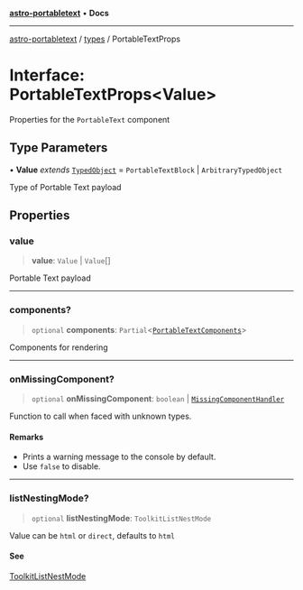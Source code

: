 [**astro-portabletext**](../../README.md) • **Docs**

***

[astro-portabletext](../../README.md) / [types](../README.md) / PortableTextProps

# Interface: PortableTextProps\<Value\>

Properties for the `PortableText` component

## Type Parameters

• **Value** *extends* [`TypedObject`](TypedObject.md) = `PortableTextBlock` \| `ArbitraryTypedObject`

Type of Portable Text payload

## Properties

### value

> **value**: `Value` \| `Value`[]

Portable Text payload

***

### components?

> `optional` **components**: `Partial`\<[`PortableTextComponents`](PortableTextComponents.md)\>

Components for rendering

***

### onMissingComponent?

> `optional` **onMissingComponent**: `boolean` \| [`MissingComponentHandler`](../type-aliases/MissingComponentHandler.md)

Function to call when faced with unknown types.

#### Remarks

- Prints a warning message to the console by default.
- Use `false` to disable.

***

### listNestingMode?

> `optional` **listNestingMode**: `ToolkitListNestMode`

Value can be `html` or `direct`, defaults to `html`

#### See

[ToolkitListNestMode](https://portabletext.github.io/toolkit/types/ToolkitListNestMode.html)
